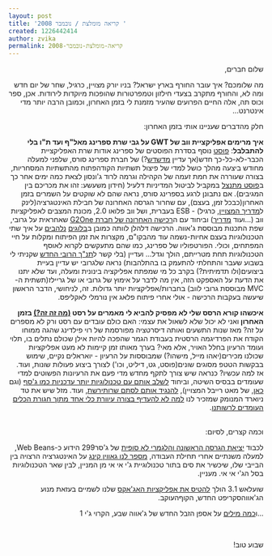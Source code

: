 ```yaml
---
layout: post
title: 'קריאה מומלצת / נובמבר 2008 '
created: 1226442414
author: zvika
permalink: קריאה-מומלצת-נובמבר-2008
---
```

<p dir="rtl" class="rteright">שלום חברים,</p> <p dir="rtl" class="rteright">מה שלומכם? איך עובר החורף בארץ ישראל? בניו יורק מצויין, כרגיל, שחר של יום חדש ומה לא, והחורף מתקרב בצעדי חילזון וטמפרטורות שהופכות מיוקדות לירודות. אכן, ספר וכוס תה, אלה החיים הפרועים שהעיר מזמנת לי בזמן האחרון, וכמובן הרבה יותר מדי אינטרנט...</p> <p dir="rtl" class="rteright">חלק מהדברים שעניינו אותי בזמן האחרון:</p> <p dir="rtl" class="rteright"><strong>איך מרימים אפליקציית ווב של GWT על גבי שרת ספרינג מאל&quot;ף ועד ת&quot;ו בלי להתבלבל</strong>: <a href="http://blog.springsource.com/2008/11/07/deploying-gwt-applications-in-springsource-dm-server-part-1/">פוסט</a> נוסף בסדרת הפוסטים של ספרינג אודות שרת האפליקציית הכבר-לא-כל-כך חדש(אך עדיין <a href="http://www.google.com/trends?q=spring+dm%2C+jboss%2C+tomcat%2C+weblogic%2C+websphere&amp;ctab=0&amp;geo=all&amp;date=all&amp;sort=1">מדשדש</a>?) של חברת ספרינג סורס, שלפני למעלה מחודש ביצעה מהלך כושל למדי של פיצול תשתיות הקודהפתוח מהתשתיות המסחריות, בצורה שעוררה את חמת זעמה של הקהילה וגרמה לרוד ג'ונסון לצאת כמה ימים אחר כך ב<a href="http://blog.springsource.com/2008/10/07/a-question-of-balance-tuning-the-maintenance-policy/">פוסט מתנצל</a> במקביל לביטול המדיניות דלעיל (חידון משעשע: זהו את מכריכם בין המגיבים). אם נתבונן לרגע בספרינג סורס, נראה שהם לא שוקטים על השמרים בזמן האחרון(כבכל זמן, בעצם), עם שחרור הגרסה האחרונה של חבילת האינטגרציה(לינק ל<a href="http://static.springframework.org/spring-integration/reference/htmlsingle/spring-integration-reference.html">מדריך המצויין</a>, כרגיל) - ESB בעברית, ושל ווב פלואו 2.0, מכונת המצבים לאפליקציות ווב (...ועוד <a href="http://static.springframework.org/spring-webflow/docs/2.0.x/reference/html/index.html">מדריך</a>) וביחוד עם ה<a href="http://www.ebizq.net/news/10584.html">רכישה האחרונה של חברת G2One</a> שאחראית על גרובי, שפת התכנות מבוססת ג'אווה. הרכישה דלהלן לוותה כמובן ב<a href="http://www.nofluffjuststuff.com/blog/graeme_rocher/2008/11/groovy_and_grails_join_the_spring_family.html?utm_source=blogitem&amp;utm_medium=rss&amp;utm_campaign=blogrss">בלוגים</a> <a href="http://blog.springsource.com/2008/11/11/more-weapons-for-the-war-on-complexity-springsource-acquires-groovygrails-leader/">נלהבים</a> על איך שתי הטכנולוגיות בעצם אחיות-נשמה עוד מהבקו&quot;ם, מקצרות את זמן הפיתוח ומקלות על חיי המפתחים, וכולי. הפורטפוליו של ספרינג, כמו שהם מתעקשים לקרוא לאוסף הטכנולוגיות תחת מטרייתם, הולך וגדל... ועדיין (בלי קשר ל<a href="http://oreilly.com/catalog/9780596516178/">תנ&quot;ך הרובי החדש</a> שקניתי לי בשבוע שעבר והתחלתי להתעמק בו בהתלהבות) נראה שלגרובי יש עדיין בעיית ביצועים(ולו תדמיתית?) בקרב כל מי שמפתח אפליקציה בינונית ומעלה, ועד שלא יתנו את הדעת על האספקט הזה, אין מה לדבר על אימוץ של גרובי או של גריילז(תשתית ה-MVC מבוססת גרובי לווב) בחברות/אפליקציות יותר גדולות. זה, לניחושי, הדבר הראשון שיעשה בעקבות הרכישה - אולי אחרי פיתוח פלאג אין נורמלי לאקליפס.</p> <p dir="rtl" class="rteright"><strong>איכשהו קורא הרסס שלי לא מפסיק להביא לי מאמרים על רסט </strong><a href="http://en.wikipedia.org/wiki/REST"><strong>(מה זה זה?)</strong></a><strong> בזמן האחרון </strong>ואני לא יכול שלא לשאול את עצמי: האם כולם עובדים עם רסט ורק לא מספרים על זה? מאז שנות התשעים ואותה דיסרטציה מפורסמת של רוי פילדינג שהגה ממוחו הקודח את הפרדיגמה הרסטית בעבודת הגמר שהפכה להיות אילן שכולם נתלים בו, תלוי ועומד הרעיון בחלל האויר, אלא מאי? בערך מאותו זמן קיימות לא מעט אפליקציות שכולנו מכירים(יאהו מייל, מישהו?) שמבוססות על הרעיון - יואראלים נקיים, שימוש בבקשות הטטפ מסוגים שונים(פוסט, גט, דיליט, וכו') לצורך ביצוע פעולות שונות, ועוד. אז למה עכשיו? כנראה שיש צורך לתקף מחדש מדי פעם את הרעיונות הפשוטים למדי שעומדים בבסיס השיטה, וביחוד <a href="http://matthiaswessendorf.wordpress.com/2008/10/27/rest-and-jsf/ ">לשלב אותם עם טכנולוגיות יותר עדכניות כמו ג'סף</a> (וגם <a href="http://raibledesigns.com/rd/entry/restful_web_applications_with_subbu">כאן</a>, של מאט רייבל המצויין), <a href="http://www.ibm.com/developerworks/webservices/library/ws-restful/index.html?ca=dgr-jw22RESTfulBasics&amp;S_Tact=105AGX59&amp;S_CMP=GRsitejw22">להנגיד אותם לסתם שרותירשת</a>, ועוד. מזל שיש את טד ניוארד המנומק שמזכיר לנו <a href="http://blogs.tedneward.com/PermaLink,guid,44481f40-dbca-438c-9398-2ed93a3d62d8.aspx">למה לא להעדיף בצורה עיוורת כלי אחד מתוך חגורת הכלים העומדים לרשותנו</a>.</p> <p dir="rtl" class="rteright"><br /> וכמה קצרים, לסיום:</p> <p dir="rtl" class="rteright">לכבוד <a href="https://planet.tikalk.com/community/clientside/userlink/jsr299-aka-web-beans-finally-out-public-review">יציאת הגרסה הראשונה והלגמרי לא סופית</a> של ג'סר299 הידוע כ-Web Beans, למעלה משנתיים אחרי תחילת העבודה, <a href="http://in.relation.to/Bloggers/WebBeansAndTheEEPlatform">מספר לנו גאווין קינג</a> על האינטגרציה הרצויה בין הבייבי שלו, שיכשיר את סים בתור טכנולוגיית ג'י אי אי מן המניין, לבין שאר הטכנולוגיות בסל הג'י אי אי. מעניין.</p> <p dir="rtl" class="rteright">שועלאש 3.1 הולך <a href="http://lifehacker.com/5082997/why-tracemonkey-is-going-to-blow-your-web-browsing-mind">להטיס את אפליקציות האג'אקס</a> שלנו לשמיים בעזאת מנוע הג'אווהסקריפט החדש, הקוףהעוקב.</p> <p dir="rtl" class="rteright">...ו<a href="http://jeremymanson.blogspot.com/2008/11/g1-garbage-collector-in-latest-openjdk.html">כמה מילים</a> על אספן הזבל החדש של ג'אווה שבע, הקרוי ג'י 1</p> <p dir="rtl" class="rteright">&nbsp;</p> <p dir="rtl" class="rteright">שבוע טוב!</p> <p dir="rtl" class="rteright">&nbsp;</p>
